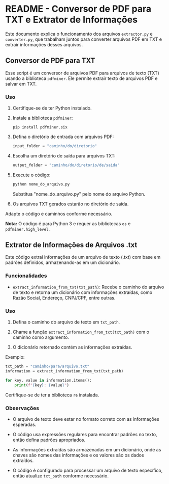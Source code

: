 # README - Conversor de PDF para TXT e Extrator de Informações

Este documento explica o funcionamento dos arquivos `extractor.py` e `converter.py`, que trabalham juntos para converter arquivos PDF em TXT e extrair informações desses arquivos.

## Conversor de PDF para TXT

Esse script é um conversor de arquivos PDF para arquivos de texto (TXT) usando a biblioteca `pdfminer`. Ele permite extrair texto de arquivos PDF e salvar em TXT.

### Uso

1. Certifique-se de ter Python instalado.

2. Instale a biblioteca `pdfminer`:

   ```
   pip install pdfminer.six
   ```

3. Defina o diretório de entrada com arquivos PDF:

   ```python
   input_folder = "caminho/do/diretorio"
   ```

4. Escolha um diretório de saída para arquivos TXT:

   ```python
   output_folder = "caminho/do/diretorio/de/saida"
   ```

5. Execute o código:

   ```python
   python nome_do_arquivo.py
   ```

   Substitua "nome_do_arquivo.py" pelo nome do arquivo Python.

6. Os arquivos TXT gerados estarão no diretório de saída.

Adapte o código e caminhos conforme necessário.

**Nota:** O código é para Python 3 e requer as bibliotecas `os` e `pdfminer.high_level`.

## Extrator de Informações de Arquivos .txt

Este código extrai informações de um arquivo de texto (.txt) com base em padrões definidos, armazenando-as em um dicionário.

### Funcionalidades

- `extract_information_from_txt(txt_path)`: Recebe o caminho do arquivo de texto e retorna um dicionário com informações extraídas, como Razão Social, Endereço, CNPJ/CPF, entre outras.

### Uso

1. Defina o caminho do arquivo de texto em `txt_path`.

2. Chame a função `extract_information_from_txt(txt_path)` com o caminho como argumento.

3. O dicionário retornado contém as informações extraídas.

Exemplo:

```python
txt_path = "caminho/para/arquivo.txt"
information = extract_information_from_txt(txt_path)

for key, value in information.items():
    print(f"{key}: {value}")
```

Certifique-se de ter a biblioteca `re` instalada.

### Observações

- O arquivo de texto deve estar no formato correto com as informações esperadas.

- O código usa expressões regulares para encontrar padrões no texto, então defina padrões apropriados.

- As informações extraídas são armazenadas em um dicionário, onde as chaves são nomes das informações e os valores são os dados extraídos.

- O código é configurado para processar um arquivo de texto específico, então atualize `txt_path` conforme necessário.
